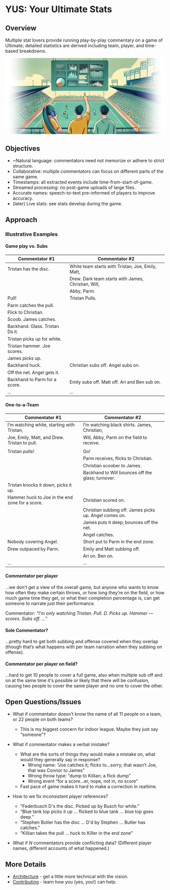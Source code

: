 # YUS: Your Ultimate Stats

## Overview

Multiple stat lovers provide running play-by-play commentary on a game of Ultimate;
detailed statistics are derived including team, player, and time-based breakdowns.

![inspirational image](docs/img/inspiration.webp)

## Objectives

* ~Natural language: commentators need not memorize or adhere to strict structure.
* Collaborative: multiple commentators can focus on different parts of the same game.
* Timestamps: all extracted events include time-from-start-of-game.
* Streamed processing: no post-game uploads of large files.
* Accurate names: speech-to-text pre-informed of players to improve accuracy.
* (later) Live stats: see stats develop during the game.

## Approach

### Illustrative Examples

#### Game play vs. Subs

| Commentator #1                                  | Commentator #2                                         |
| ----------------------------------------------- | ------------------------------------------------------ |
| Tristan has the disc.                           | White team starts with Tristan, Joe, Emily, Matt,      |
|                                                 | Drew. Dark team starts with James, Christian, Will,    |
|                                                 | Abby, Parm.                                            |
| Pull!                                           | Tristan Pulls.                                         |
| Parm catches the pull.                          |                                                        |
| Flick to Christian.                             |                                                        |
| Scoob. James catches.                           |                                                        |
| Backhand. Glass. Tristan Ds it.                 |                                                        |
| Tristan picks up for white.                     |                                                        |
| Tristan hammer. Joe scores.                     |                                                        |
| James picks up.                                 |                                                        |
| Backhand huck.                                  | Christian subs off. Angel subs on.                     |
| Off the net. Angel gets it.                     |                                                        |
| Backhand to Parm for a score.                   | Emily subs off. Matt off. Ari and Ben sub on.          |
| ...                                             | ...                                                    |

#### One-to-a-Team

| Commentator #1                                  | Commentator #2                                         |
| ----------------------------------------------- | ------------------------------------------------------ |
| I’m watching white, starting with Tristan,      | I’m watching black shirts. James, Christian,           |
| Joe, Emily, Matt, and Drew. Tristan to pull.    | Will, Abby, Parm on the field to receive.              |
|                                                 |                                                        |
| Tristan pulls!                                  | Go!                                                    |
|                                                 | Parm receives, flicks to Christian.                    |
|                                                 | Christian scoober to James.                            |
|                                                 | Backhand to Will bounces off the glass; turnover.      |
| Tristan knocks it down, picks it up.            |                                                        |
| Hammer huck to Joe in the end zone for a score. | Christian scored on.                                   |
|                                                 | Christian subbing off. James picks up. Angel comes on. |
|                                                 | James puts it deep; bounces off the net.               |
|                                                 | Angel catches.                                         |
| Nobody covering Angel.                          | Short put to Parm in the end zone.                     |
| Drew outpaced by Parm.                          | Emily and Matt subbing off.                            |
|                                                 | Ari on. Ben on.                                        |
| ...                                             | ...                                                    |

#### Commentator per player

…we don’t get a view of the overall game, but anyone who wants to know how often they make certain throws,
or how long they’re on the field, or how much game time they get, or what their completion percentage is,
can get someone to narrate just their performance.

Commentator: _“I’m only watching Tristan. Pull. D. Picks up. Hammer — scores. Subs off. …”_

#### Sole Commentator?

…pretty hard to get both subbing and offense covered when they overlap
(though that’s what happens with per team narration when they subbing on offense).

#### Commentator per player on field?

…hard to get 10 people to cover a full game, also when multiple sub off and on at the same time it's possible
or likely that there will be confusion, causing two people to cover the same player and no one to cover the other.

## Open Questions/Issues

* What if commentator doesn’t know the name of all 11 people on a team, or 22 people on both teams?
  * This is my biggest concern for indoor league. Maybe they just say “someone”?

* What if commentator makes a verbal mistake?
  * What are the sorts of things they would make a mistake on, what would they generally say in response?
    * Wrong name: “Joe catches it; flicks to…sorry, that wasn’t Joe, that was Connor to James”
    * Wrong throw type: “dump to Killian; a flick dump”
    * Wrong event “for a score…er, nope, not in, no score”
  * Fast pace of game makes it hard to make a correction in realtime.

* How to we fix inconsistent player references?
  * “Federbusch D's the disc. Picked up by Busch for white.”
  * “Blue tank top picks it up … flicked to blue tank … blue top goes deep.”
  * “Stephen Butler has the disc … D'd by Stephen … Butler has catches.”
  * “Killian takes the pull … huck to Killer in the end zone”

* What if _N_ commentators provide conflicting data? (Different player names, different accounts of what happened.)

## More Details

* [Architecture](docs/architecture.md) - get a little more technical with the vision.
* [Contributing](docs/CONTRIBUTING.md) - learn how you (yes, you!) can help.
